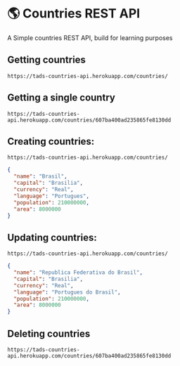 # 🌎 Countries REST API

A Simple countries REST API, build for learning purposes

## Getting countries

```
https://tads-countries-api.herokuapp.com/countries/
```

## Getting a single country

```
https://tads-countries-api.herokuapp.com/countries/607ba400ad235865fe8130dd
```

## Creating countries:


```
https://tads-countries-api.herokuapp.com/countries/
```


```json
{
  "name": "Brasil",
  "capital": "Brasilia",
  "currency": "Real",
  "language": "Portugues",
  "population": 210000000,
  "area": 8000000
}
```

## Updating countries:

```
https://tads-countries-api.herokuapp.com/countries/
```


```json
{
  "name": "Republica Federativa do Brasil",
  "capital": "Brasilia",
  "currency": "Real",
  "language": "Portugues do Brasil",
  "population": 210000000,
  "area": 8000000
}
```
## Deleting countries

```
https://tads-countries-api.herokuapp.com/countries/607ba400ad235865fe8130dd
```
